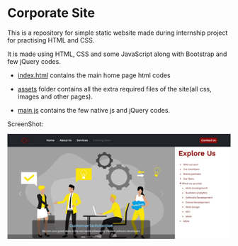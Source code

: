 # Corporate Site

This is a repository for simple static website made during internship project for practising HTML and CSS.

It is made using HTML, CSS and some JavaScript along with Bootstrap and few jQuery codes.

- [index.html](https://github.com/sthsuyash/Corporate-Site/blob/main/index.html) contains the main home page html codes

- [assets](https://github.com/sthsuyash/Corporate-Site/tree/main/assets) folder contains all the extra required files of the site(all css, images and other pages).

- [main.js](https://github.com/sthsuyash/Corporate-Site/tree/main/main.js) contains the few native js and jQuery codes.

ScreenShot:

![ScreenShot of Home Page](assets/images/ss.jpg)
